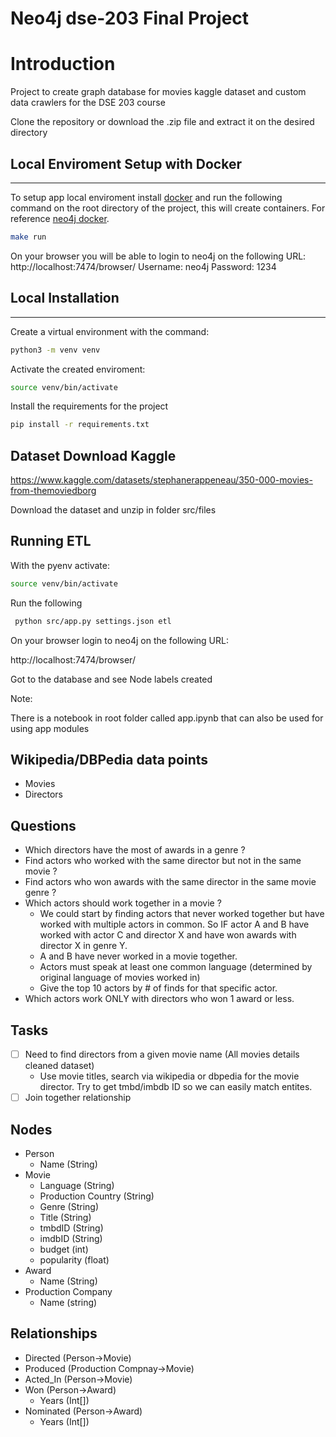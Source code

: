 # Neo4j dse-203 Final Project

# Introduction

Project to create graph database for movies kaggle dataset and custom data crawlers for the DSE 203 course

Clone the repository or download the .zip file and extract it on the desired directory

## Local Enviroment Setup with Docker

---

To setup app local enviroment install [docker](https://docs.docker.com/get-docker/)
and run the following command on the root directory of the project, this will create
containers. For reference [neo4j docker](https://neo4j.com/docs/operations-manual/current/docker/introduction/).

```bash
make run
```

On your browser you will be able to login to neo4j on the following URL: http://localhost:7474/browser/
Username: neo4j
Password: 1234

## Local Installation

---

Create a virtual environment with the command:

```bash
python3 -m venv venv
```

Activate the created enviroment:

```bash
source venv/bin/activate
```

Install the requirements for the project

```bash
pip install -r requirements.txt
```

## Dataset Download Kaggle

https://www.kaggle.com/datasets/stephanerappeneau/350-000-movies-from-themoviedborg

Download the dataset and unzip in folder src/files

## Running ETL

With the pyenv activate:

```bash
source venv/bin/activate
```

Run the following

```bash
 python src/app.py settings.json etl

```

On your browser login to neo4j on the following URL:

http://localhost:7474/browser/

Got to the database and see Node labels created

Note:

There is a notebook in root folder called app.ipynb that can also be used for
using app modules

## Wikipedia/DBPedia data points

- Movies
- Directors

## Questions

- Which directors have the most of awards in a genre ?
- Find actors who worked with the same director but not in the same movie ?
- Find actors who won awards with the same director in the same movie genre ?
- Which actors should work together in a movie ?
  - We could start by finding actors that never worked together but have worked with multiple actors in common. So IF actor A and B have worked with actor C and director X and have won awards with director X in genre Y.
  - A and B have never worked in a movie together.
  - Actors must speak at least one common language (determined by original language of movies worked in)
  - Give the top 10 actors by # of finds for that specific actor.
- Which actors work ONLY with directors who won 1 award or less.

## Tasks

- [ ] Need to find directors from a given movie name (All movies details cleaned dataset)
  - Use movie titles, search via wikipedia or dbpedia for the movie director. Try to get tmbd/imbdb ID so we can easily match entites.
- [ ] Join together relationship

## Nodes

- Person
  - Name (String)
- Movie
  - Language (String)
  - Production Country (String)
  - Genre  (String)
  - Title  (String)
  - tmbdID (String)
  - imdbID (String)
  - budget (int)
  - popularity (float)
- Award
  - Name (String)
- Production Company
  - Name (string)

## Relationships

- Directed (Person->Movie)
- Produced (Production Compnay->Movie)
- Acted_In (Person->Movie)
- Won (Person->Award)
  - Years (Int[])
- Nominated (Person->Award)
  - Years (Int[])